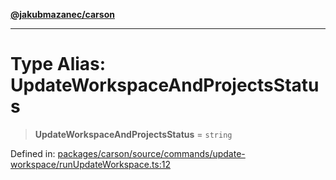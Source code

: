 [**@jakubmazanec/carson**](../README.md)

---

# Type Alias: UpdateWorkspaceAndProjectsStatus

> **UpdateWorkspaceAndProjectsStatus** = `string`

Defined in:
[packages/carson/source/commands/update-workspace/runUpdateWorkspace.ts:12](https://github.com/jakubmazanec/tools/blob/026d472564678641afd0039e9c07d936f221ca46/packages/carson/source/commands/update-workspace/runUpdateWorkspace.ts#L12)
